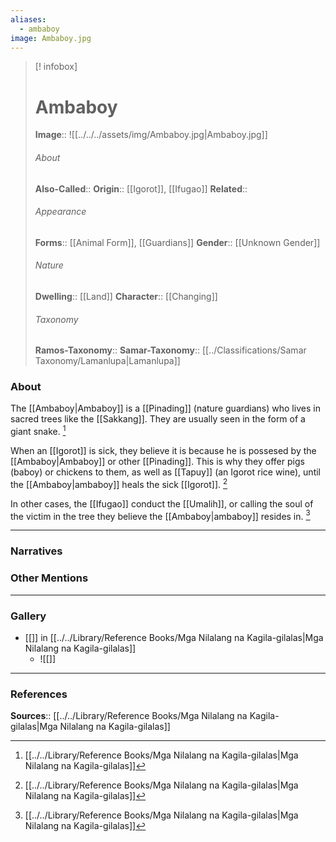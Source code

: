 ```yaml
---
aliases:
  - ambaboy
image: Ambaboy.jpg
---
```

> [! infobox]
> # Ambaboy
> **Image**:: ![[../../../assets/img/Ambaboy.jpg|Ambaboy.jpg]]
> ###### About
> **Also-Called**:: 
> **Origin**:: [[Igorot]], [[Ifugao]]
> **Related**:: 
> ###### Appearance
> **Forms**::  [[Animal Form]], [[Guardians]]
> **Gender**:: [[Unknown Gender]]
> ###### Nature
> **Dwelling**:: [[Land]]
> **Character**:: [[Changing]]
> ⠀
> ###### Taxonomy
> **Ramos-Taxonomy**:: 
> **Samar-Taxonomy**:: [[../Classifications/Samar Taxonomy/Lamanlupa|Lamanlupa]]

### About 
The [[Ambaboy|Ambaboy]] is a [[Pinading]] (nature guardians) who lives in sacred trees like the [[Sakkang]]. They are usually seen in the form of a giant snake. [^1]

When an [[Igorot]] is sick, they believe it is because he is possesed by the [[Ambaboy|Ambaboy]] or other [[Pinading]]. This is why they offer pigs (baboy) or chickens to them, as well as [[Tapuy]] (an Igorot rice wine), until the [[Ambaboy|ambaboy]] heals the sick [[Igorot]]. [^1]

In other cases, the [[Ifugao]] conduct the [[Umalih]], or calling the soul of the victim in the tree they believe the [[Ambaboy|ambaboy]] resides in. [^1]


---
### Narratives


### Other Mentions


---
### Gallery
- [[]] in [[../../Library/Reference Books/Mga Nilalang na Kagila-gilalas|Mga Nilalang na Kagila-gilalas]]
	- ![[]]


---
### References
**Sources**:: [[../../Library/Reference Books/Mga Nilalang na Kagila-gilalas|Mga Nilalang na Kagila-gilalas]]

[^1]: [[../../Library/Reference Books/Mga Nilalang na Kagila-gilalas|Mga Nilalang na Kagila-gilalas]]